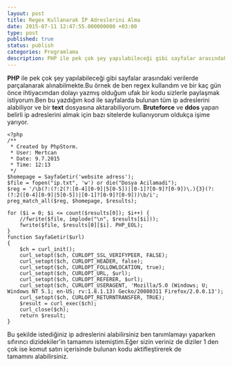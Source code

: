 ```yaml
---
layout: post
title: Regex Kullanarak İP Adreslerini Alma
date: 2015-07-11 12:47:55.000000000 +03:00
type: post
published: true
status: publish
categories: Programlama
description: PHP ile pek çok şey yapılabileceği gibi sayfalar arasındaki verilerde parçalanarak alınabilmekte.Bu örnek de ben regex kullandım ve bir kaç
---
```


**PHP** ile pek çok şey yapılabileceği gibi sayfalar arasındaki verilerde parçalanarak alınabilmekte.Bu örnek de ben regex kullandım ve bir kaç gün önce ihtiyacımdan dolayı yazmış olduğum ufak bir kodu sizlerle paylaşmak istiyorum.Ben bu yazdığım kod ile sayfalarda bulunan tüm ip adreslerini alabiliyor ve bir **text** dosyasına aktarabiliyorum. **Bruteforce** ve **ddos** yapan belirli ip adreslerini almak için bazı sitelerde kullanıyorum oldukça işime yarıyor.

    <?php
    /**
     * Created by PhpStorm.
     * User: Mertcan
     * Date: 9.7.2015
     * Time: 12:13
     */
    $homepage = SayfaGetir('website adress');
    $file = fopen("ip.txt", 'w') or die("Dosya Acilamadi");
    $reg = '/\b(?:(?:2(?:[0-4][0-9]|5[0-5])|[0-1]?[0-9]?[0-9])\.){3}(?:(?:2([0-4][0-9]|5[0-5])|[0-1]?[0-9]?[0-9]))\b/i';
    preg_match_all($reg, $homepage, $results);

    for ($i = 0; $i <= count($results[0]); $i++) {
        //fwrite($file, implode("\n", $results[$i]));
        fwrite($file, $results[0][$i]. PHP_EOL);
    }
    function SayfaGetir($url)
    {
        $ch = curl_init();
        curl_setopt($ch, CURLOPT_SSL_VERIFYPEER, FALSE);
        curl_setopt($ch, CURLOPT_HEADER, false);
        curl_setopt($ch, CURLOPT_FOLLOWLOCATION, true);
        curl_setopt($ch, CURLOPT_URL, $url);
        curl_setopt($ch, CURLOPT_REFERER, $url);
        curl_setopt($ch, CURLOPT_USERAGENT, 'Mozilla/5.0 (Windows; U; Windows NT 5.1; en-US; rv:1.8.1.13) Gecko/20080311 Firefox/2.0.0.13');
        curl_setopt($ch, CURLOPT_RETURNTRANSFER, TRUE);
        $result = curl_exec($ch);
        curl_close($ch);
        return $result;
    }

Bu şekilde istediğiniz ip adreslerini alabilirsiniz ben tanımlamayı yaparken sıfırıncı dizidekiler'in tamamını istemiştim.Eğer sizin veriniz de diziler&nbsp;1 den çok ise komut satırı içerisinde bulunan kodu aktifleştirerek de tamamını&nbsp;alabilirsiniz.

